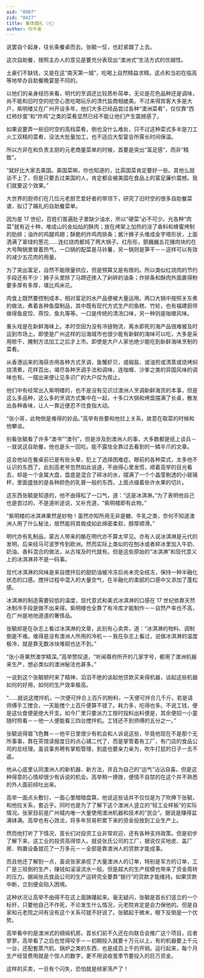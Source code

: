 ```yaml
---
aid: "0007"
zid: "0427"
title: 集体婚礼（七）
author: 吹牛者
---
```


说罢自个起身，往长条餐桌而去。张毓一怔，也赶紧跟了上去。

这次自助餐，按照主办人的意见是要充分表现出“澳洲式”生活方式的优越性。

土豪们不缺钱，又是在这“南天第一城”，吃喝上自然精益求精。这点和当初在临高等地举办自助餐晚宴是不同的。

以他们的亲身经历来看，明代的烹调还比较质朴简单，无论是花色品种还是调味，尚不能和旧时空的挖空心思吃喝玩乐的清代盐商相媲美。不过来得宾客大多是大户，紫明楼又在广州开设多年，他们大多已经品尝过各种“澳洲菜肴”，仅仅靠“西红柿炒蛋”和“炸鸡”之类的菜肴显然已经不能让他们产生震撼感了。

如果说要弄一些旧时空的高档菜肴，倒也没什么难处，只不过这种菜式多半是刀工火工双精的菜肴，没法大批量加工，也不适应大型宴会所需长时间保温。

所以方非在和负责主厨的元老商量菜单的时候，首要是突出“富足感”，而非“精致”。

“就好比大家去美国。美国菜嘛，你也知道的，比英国菜肯定要好一些。其他么就谈不上了，但是只要去过美国的人，肯定都会被美国在食品上的富足廉价震撼。我们就要这个效果。”

大世界的厨师们在几位元老厨艺爱好者的带领下，研究了旧时空的很多自助餐菜谱，拟订了婚礼的自助餐菜单。

因为是 17 世纪，百姓们普遍肚子里缺少油水，所以“硬菜”必不可少。光各种“肉菜”就有近十种，堆成山的金灿灿的酥肉；放在烤架上加热的涂了香料和蜂蜜烤制的肋排；油炸的鸡腿鸡翅；酥脆的炸鸡肉排条；酱汁狮子头堆成金字塔形状，上面洒满了翠绿的葱花……连红烧肉都炖了两大锅子。红彤彤，颤巍巍五花猪肉块的在大号陶锅里冒着热气，一口锅的配菜是马铃薯，另一锅则是笋干－－这样可以有效的减少五花肉的用量。

为了突出富足，自然不能限量供应，但是预算又是有限的。所以类似红烧肉的节约手段还有不少：狮子头里除了马蹄还掺入了剁碎的油条；炸排条和酥肉外面裹得粉要多厚有多厚，堪比鸡米花。

肉食上既然要控制成本，相对富足的水产品便被大量运用。两口大锅中按照关东煮的做法，煮着各种鱼糜制品，其中既有现代方式生产的鱼糕、竹轮，也有福建厨师做得鱼皮饺、燕饺、鱼丸等等。一口是传统的清汤口味，另一种则是咖喱风味。

重头戏是在新鲜海味上。本时空因为没有冷链物流，离水即死的海产品很难被及时运到市场上。即使是广州这样的沿海城市也很少能有新鲜的海味可以吃，大多是采用晾干、腌制方法加工之后才上市。即使是大户人家也绝少能吃到新鲜海味烹制的菜肴。

从香港运来的海获亦用各种方式烹调，鱼蟹虾贝，或椒盐、或油煎或清蒸或烧烤焖烧清煮，花样百出，竭尽各种烹调手法和调味，连咖喱、沙爹之类的异国风味的调味也有。一摆出来便让见多识广的大户叹为观止。

他们中有经常出入紫明楼的，也不是没有见识过澳洲人烹调新鲜海货的本事，但是这么多品种，这么多的烹调方式集中在一起，十多口大锅和烤盘摆满了长桌，散发出各种香味，让人一靠近便忍不住食指大动。

“张小哥，此物倒是难得的妙品。”高举有些要和他拉上关系，故意在取菜的时候和他攀谈。

别看张毓看了许多“澳书”“澳刊”，但是涉及到澳洲人的事，大多数都是纸上谈兵－－就说这自助餐，他也是头一回吃。能不露怯全靠过去看到的一鳞半爪的文章。

这会他站在餐桌前已是有些头晕，犯上了选择困难症。眼前的各种菜式，太多他不认识的东西了。此刻高老爷忽然如此说道，不由得心里发慌，顺着高举的目光看去，却是一个金属大盘，盘底是混合了碎冰的水，摆满了一个个晶莹剔透的小玻璃杯，里面盛放的是各种颜色的乳膏一般的东西，上面点缀着些许水果的切片。

这东西张毓是知道的，他不由得松了一口气，道：“这是冰淇淋。”为了表明他自己也是尝过的，不是道听途说，又补充道，“紫明楼即有此物。”

“紫明楼的冰淇淋果然是妙物！虽然亦知所用无非是糖、牛乳之类，奈何不知道澳洲人用了什么秘法，居然能将其做成如此绵密柔软，醇厚顺滑。”

明代亦有乳制品，蒙古人带来的酪在明代亦不算太罕见。亦有人说冰淇淋是元代的发明，后来经马可波罗传到欧洲。然而实际上类似的在刨冰或者碎冰里加入牛奶、奶油、香料混合的做法，从古埃及时代就有。但是这些原始的“冰淇淋”和现代意义上的冰淇淋并不是一码事。

现代冰淇淋的风味是来自搅拌后的甜奶油被冷冻后尚未完全结冻，保持一种半融化状态的口感。搅拌过程中混入的大量空气，在半融化的柔腻的口感中又添加了蓬松感。

冰淇淋的制造需要较低的温度，现代意式和美式冰淇淋的口感在 17 世纪依靠天然冰制冷手段是做不出来得。紫明楼也全靠了有冷库才能制作－－自然产率也不高，在广州是地地道道的奢侈品。

张毓却是在杂志上看过冰淇淋的文章，此刻有心卖弄，道：“冰淇淋的物料、调制倒是不难。难得是没有澳洲人所用的冷机－－我在杂志上看过，说做冰淇淋的温度极冷，就是靠无数冰块堆砌也达不到。”

“张小哥果然澳学精深。”高举赞叹道，“听闻尊府所开的几家字号，都用了澳洲机器来生产，想必类似的澳洲秘法也甚多。”

一说到这个张毓顿时来了精神，滔滔不绝的谈起他贷款买来得机器，谈起这些机器如何的好用，如何的生产效率极高。

“……就说这搅拌机，一次便可拌合上百斤的粉料，一天便可拌合几千斤。若是请师傅手工搅合，一天能搅个上百斤便算不错了。耗力多，吃得也多。不说工钱，便是这伙食便是绝大开支。如今厂里只要派力工按时投料出料便是，其余便招一小童随时照看－－他一人便能看三四台搅拌机。工钱还不到师傅的五分之一。”

张毓说得眉飞色舞－－他平日里很少有机会和人诉说这些，毕竟他现在不是那个无所事事，靠在茶馆读报度日的点心铺二代了，而是掌管着有工厂，有门店的食品公司的总经理。虽说事务聘有掌柜管理，到底也要亲力亲为，吹牛打屁的日子一去不返。

他从心底里认同澳洲人的新机器、新方法，并且为自己的“运气”沾沾自喜。但是这种得意的心情却很少有诉说的机会。高举稍一撩拨，便情不自禁的在这个并不熟悉的外人面前倾吐出来。

高举一面点头敷衍，一面心里暗暗盘算。他说这些话并不仅仅是为了吹捧下张毓，和他拉关系，套近乎。同时也是为了了解下这个澳洲人竖立的“轻工业样板”的实际情况。张家目前是广州城内唯一大量使用澳洲机器和技术的“民企”。据说是赚得盆满钵满。高举也有心效法，将多年贸易积累下来的资金投放到工业生产上。

然而他打听了下情况，首长们对投资工业非常欢迎，还有各种支持政策。但是初步了解下来，这工业的投资高得惊人。就说张氏公司的工厂，据说仅买地皮、盖厂房、购置设备就花了一万多元－－全部是靠澳洲人的贷款才能成事。

而且他还了解到一点，虽说张家承揽了大量澳洲人的订单，特别是军方的订单，工厂是三班倒的生产，赚钱如滚滚流水一般。但是超大的生产规模也带来了资金周转的压力。据闻张氏食品公司的生产运转完全要靠“银行”的贷款才能维持。如果贷款中断，立刻便会陷入困境。

这种状况让高举不由得不在这上面踌躇起来。毫无疑问，张毓是首长们竖立的一个标杆，只要他自己不作死，不论发生什么情况，元老院肯定是会力保他的。但是自家和元老院之间有没有这个关系可就不好说了。张毓起于微末，眼下反倒是一个优势。

高举看中的是澳洲式的绸缎机房。首长们前不久还在向联合会推广这个项目，应者寥寥。高举看了之后也觉得咬手－－初期投入就要十万元以上，有的机器要上千元一台，还配套蒸汽机、锅炉之类的东西，也是成百上千的开销。运行起来，每个月生产经营费用就是个惊人的数字，更不用说收茧季节要投入的巨万资金。

这样的买卖，一旦有个闪失，恐怕就是倾家荡产了！
